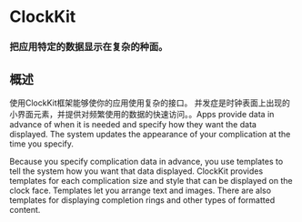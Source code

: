 # ClockKit
### 把应用特定的数据显示在复杂的种面。
## 概述
使用ClockKit框架能够使你的应用使用复杂的接口。
并发症是时钟表面上出现的小界面元素，并提供对频繁使用的数据的快速访问。。Apps provide data in advance of when it is needed and specify how they want the data displayed. The system updates the appearance of your complication at the time you specify.

Because you specify complication data in advance, you use templates to tell the system how you want that data displayed. ClockKit provides templates for each complication size and style that can be displayed on the clock face. Templates let you arrange text and images. There are also templates for displaying completion rings and other types of formatted content.
